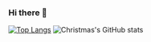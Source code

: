 ### Hi there 👋

<!--
**billqualls7/billqualls7** is a ✨ _special_ ✨ repository because its `README.md` (this file) appears on your GitHub profile.

Here are some ideas to get you started:

- 🔭 I’m currently working on ...
- 🌱 I’m currently learning ...
- 👯 I’m looking to collaborate on ...
- 🤔 I’m looking for help with ...
- 💬 Ask me about ...
- 📫 How to reach me: ...
- 😄 Pronouns: ...
- ⚡ Fun fact: ...
-->
[![Top Langs](https://github-readme-stats.vercel.app/api/top-langs/?username=billqualls7)](https://github.com/billqualls7/github-readme-stats)
![Christmas's GitHub stats](https://github-readme-stats.vercel.app/api?username=billqualls7&show_icons=true&theme=tokyonight)
